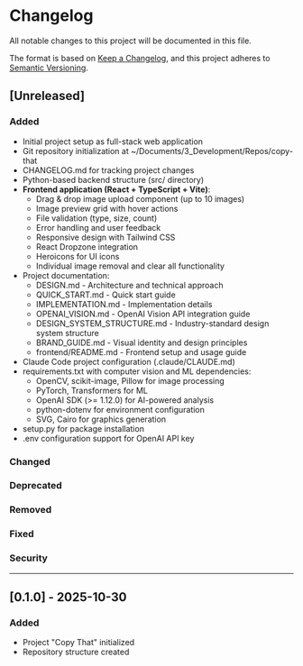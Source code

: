 # Changelog

All notable changes to this project will be documented in this file.

The format is based on [Keep a Changelog](https://keepachangelog.com/en/1.0.0/),
and this project adheres to [Semantic Versioning](https://semver.org/spec/v2.0.0.html).

## [Unreleased]

### Added
- Initial project setup as full-stack web application
- Git repository initialization at ~/Documents/3_Development/Repos/copy-that
- CHANGELOG.md for tracking project changes
- Python-based backend structure (src/ directory)
- **Frontend application (React + TypeScript + Vite)**:
  - Drag & drop image upload component (up to 10 images)
  - Image preview grid with hover actions
  - File validation (type, size, count)
  - Error handling and user feedback
  - Responsive design with Tailwind CSS
  - React Dropzone integration
  - Heroicons for UI icons
  - Individual image removal and clear all functionality
- Project documentation:
  - DESIGN.md - Architecture and technical approach
  - QUICK_START.md - Quick start guide
  - IMPLEMENTATION.md - Implementation details
  - OPENAI_VISION.md - OpenAI Vision API integration guide
  - DESIGN_SYSTEM_STRUCTURE.md - Industry-standard design system structure
  - BRAND_GUIDE.md - Visual identity and design principles
  - frontend/README.md - Frontend setup and usage guide
- Claude Code project configuration (.claude/CLAUDE.md)
- requirements.txt with computer vision and ML dependencies:
  - OpenCV, scikit-image, Pillow for image processing
  - PyTorch, Transformers for ML
  - OpenAI SDK (>= 1.12.0) for AI-powered analysis
  - python-dotenv for environment configuration
  - SVG, Cairo for graphics generation
- setup.py for package installation
- .env configuration support for OpenAI API key

### Changed

### Deprecated

### Removed

### Fixed

### Security

---

## [0.1.0] - 2025-10-30

### Added
- Project "Copy That" initialized
- Repository structure created
